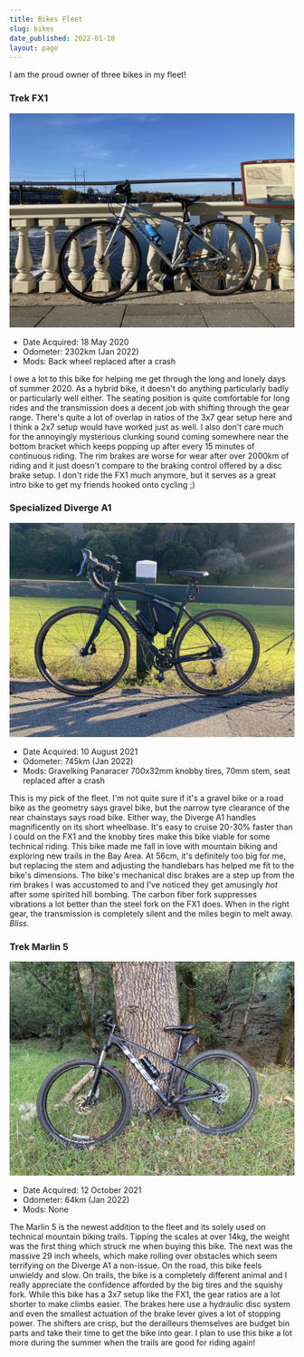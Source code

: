 ```yaml
---
title: Bikes Fleet
slug: bikes
date_published: 2022-01-10
layout: page
---
```


I am the proud owner of three bikes in my fleet!

### Trek FX1

![](/content/images/2022/fx1.JPG)

* Date Acquired: 18 May 2020
* Odometer: 2302km (Jan 2022)
* Mods: Back wheel replaced after a crash

I owe a lot to this bike for helping me get through the long and lonely days of summer 2020. As a hybrid bike, it doesn't do anything particularly badly or particularly well either. The seating position is quite comfortable for long rides and the transmission does a decent job with shifting through the gear range. There's quite a lot of overlap in ratios of the 3x7 gear setup here and I think a 2x7 setup would have worked just as well. I also don't care much for the annoyingly mysterious clunking sound coming somewhere near the bottom bracket which keeps popping up after every 15 minutes of continuous riding. The rim brakes are worse for wear after over 2000km of riding and it just doesn't compare to the braking control offered by a disc brake setup. I don't ride the FX1 much anymore, but it serves as a great intro bike to get my friends hooked onto cycling ;)

### Specialized Diverge A1

![](/content/images/2022/divergea1.JPG)

* Date Acquired: 10 August 2021
* Odometer: 745km (Jan 2022)
* Mods: Gravelking Panaracer 700x32mm knobby tires, 70mm stem, seat replaced after a crash

This is my pick of the fleet. I'm not quite sure if it's a gravel bike or a road bike as the geometry says gravel bike, but the narrow tyre clearance of the rear chainstays says road bike. Either way, the Diverge A1 handles magnificently on its short wheelbase. It's easy to cruise 20-30% faster than I could on the FX1 and the knobby tires make this bike viable for some technical riding. This bike made me fall in love with mountain biking and exploring new trails in the Bay Area. At 56cm, it's definitely too big for me, but replacing the stem and adjusting the handlebars has helped me fit to the bike's dimensions. The bike's mechanical disc brakes are a step up from the rim brakes I was accustomed to and I've noticed they get amusingly *hot* after some spirited hill bombing. The carbon fiber fork suppresses vibrations a lot better than the steel fork on the FX1 does. When in the right gear, the transmission is completely silent and the miles begin to melt away. *Bliss*.

### Trek Marlin 5

![](/content/images/2022/marlin5.JPG)

* Date Acquired: 12 October 2021
* Odometer: 64km (Jan 2022)
* Mods: None

The Marlin 5 is the newest addition to the fleet and its solely used on technical mountain biking trails. Tipping the scales at over 14kg, the weight was the first thing which struck me when buying this bike. The next was the massive 29 inch wheels, which make rolling over obstacles which seem terrifying on the Diverge A1 a non-issue. On the road, this bike feels unwieldy and slow. On trails, the bike is a completely different animal and I really appreciate the confidence afforded by the big tires and the squishy fork. While this bike has a 3x7 setup like the FX1, the gear ratios are a lot shorter to make climbs easier. The brakes here use a hydraulic disc system and even the smallest actuation of the brake lever gives a lot of stopping power. The shifters are crisp, but the derailleurs themselves are budget bin parts and take their time to get the bike into gear. I plan to use this bike a lot more during the summer when the trails are good for riding again!